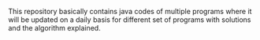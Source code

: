 This repository basically contains java codes of multiple programs where it will be updated on a daily basis for different set of programs with solutions and the algorithm explained.
